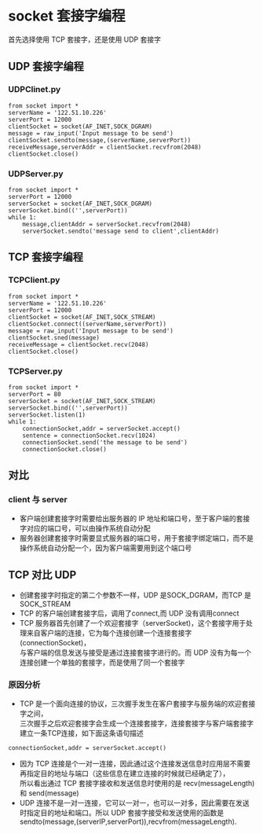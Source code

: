 # socket 套接字编程
首先选择使用 TCP 套接字，还是使用 UDP 套接字
## UDP 套接字编程
### UDPClinet.py
```
from socket import *
serverName = '122.51.10.226'
serverPort = 12000
clientSocket = socket(AF_INET,SOCK_DGRAM)
message = raw_input('Input message to be send')
clientSocket.sendto(message,(serverName,serverPort))
receiveMessage,serverAddr = clientSocket.recvfrom(2048)
clientSocket.close()
```
### UDPServer.py
```
from socket import *
serverPort = 12000
serverSocket = socket(AF_INET,SOCK_DGRAM)
serverSocket.bind(('',serverPort))
while 1:
	message,clientAddr = serverSocket.recvfrom(2048)
	serverSocket.sendto('message send to client',clientAddr)
```
## TCP 套接字编程
### TCPClient.py
```
from socket import *
serverName = '122.51.10.226'
serverPort = 12000
clientSocket = socket(AF_INET,SOCK_STREAM)
clientSocket.connect((serverName,serverPort))
message = raw_input('Input message to be send')
clientSocket.sned(message)
receiveMessage = clientSocket.recv(2048)
clientSocket.close()
```
### TCPServer.py
```
from socket import *
serverPort = 80
serverSocket = socket(AF_INET,SOCK_STREAM)
serverSocket.bind(('',serverPort))
serverSocket.listen(1)
while 1:
	connectionSocket,addr = serverSocket.accept()
	sentence = connectionSocket.recv(1024)
	connectionSocket.send('the message to be send')
	connectionSocket.close()
```
## 对比
### client 与 server
- 客户端创建套接字时需要给出服务器的 IP 地址和端口号，至于客户端的套接字对应的端口号，可以由操作系统自动分配
- 服务器创建套接字时需要显式服务器的端口号，用于套接字绑定端口，而不是操作系统自动分配一个，因为客户端需要用到这个端口号
## TCP 对比 UDP
- 创建套接字时指定的第二个参数不一样，UDP 是SOCK_DGRAM，而TCP 是SOCK_STREAM
- TCP 的客户端创建套接字后，调用了connect,而 UDP 没有调用connect
- TCP 服务器首先创建了一个欢迎套接字（serverSocket)，这个套接字用于处理来自客户端的连接，它为每个连接创建一个连接套接字(connectionSocket)，  
与客户端的信息发送与接受是通过连接套接字进行的。而 UDP 没有为每一个连接创建一个单独的套接字，而是使用了同一个套接字
### 原因分析
- TCP 是一个面向连接的协议，三次握手发生在客户套接字与服务端的欢迎套接字之间，  
三次握手之后欢迎套接字会生成一个连接套接字，连接套接字与客户端套接字建立一条TCP连接，如下面这条语句描述
```
connectionSocket,addr = serverSocket.accept()
```
- 因为 TCP 连接是个一对一连接，因此通过这个连接发送信息时应用层不需要再指定目的地址与端口（这些信息在建立连接的时候就已经确定了），  
所以看出通过 TCP 套接字接收和发送信息时使用的是 recv(messageLength) 和 send(message)
- UDP 连接不是一对一连接，它可以一对一，也可以一对多，因此需要在发送时指定目的地址和端口。所以 UDP 套接字接受和发送使用的函数是  
sendto(message,(serverIP,serverPort)),recvfrom(messageLength).

